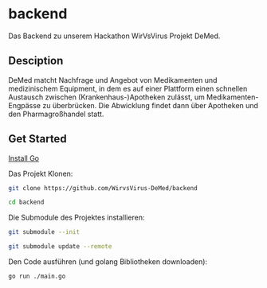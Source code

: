 # backend
Das Backend zu unserem Hackathon WirVsVirus Projekt DeMed.

## Desciption
DeMed matcht Nachfrage und Angebot von Medikamenten und medizinischem Equipment, in dem es auf einer Plattform einen schnellen Austausch zwischen (Krankenhaus-)Apotheken zulässt, um Medikamenten-Engpässe zu überbrücken. Die Abwicklung findet dann über Apotheken und den Pharmagroßhandel statt. 

## Get Started
[Install Go](https://golang.org/doc/install)

Das Projekt Klonen:
 ```bash 
git clone https://github.com/WirvsVirus-DeMed/backend 
```
``` bash
cd backend
```
Die Submodule des Projektes installieren:
``` bash 
git submodule --init 
```
``` bash 
git submodule update --remote 
```
Den Code ausführen (und golang Bibliotheken downloaden):
``` bash
go run ./main.go
```